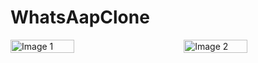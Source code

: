 # WhatsAapClone

<div style="display: flex; justify-content: space-between;">
    <img src="https://github.com/KhanMubashshirAzeem/WhatsAapClone/assets/123080070/f59fbc74-6b2d-46bb-86c3-427df8ef20eb" alt="Image 1" width="45%">
    <img src="https://github.com/KhanMubashshirAzeem/WhatsAapClone/assets/123080070/2aff5393-d7d0-4172-9d60-3a898f603ce9" alt="Image 2" width="45%">
</div>

